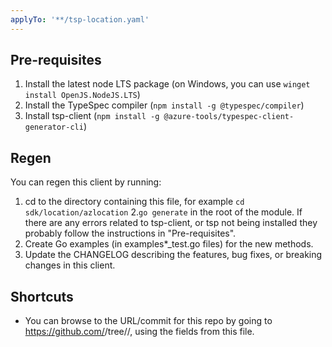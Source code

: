 ```yaml
---
applyTo: '**/tsp-location.yaml'
---
```


## Pre-requisites

1. Install the latest node LTS package (on Windows, you can use `winget install OpenJS.NodeJS.LTS`)
2. Install the TypeSpec compiler (`npm install -g @typespec/compiler`)
3. Install tsp-client (`npm install -g @azure-tools/typespec-client-generator-cli`)

## Regen

You can regen this client by running:

1. cd to the directory containing this file, for example `cd sdk/location/azlocation`
2.`go generate` in the root of the module. If there are any errors related to tsp-client, or tsp not being installed they probably follow the instructions in "Pre-requisites".
3. Create Go examples (in examples*_test.go files) for the new methods.
4. Update the CHANGELOG describing the features, bug fixes, or breaking changes in this client.

## Shortcuts

- You can browse to the URL/commit for this repo by going to https://github.com/<repo>/tree/<commit>/<directory>, using the fields from this file.

